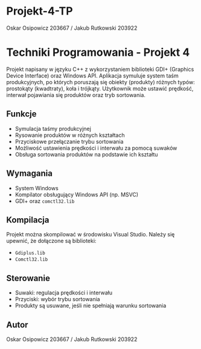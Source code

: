 # Projekt-4-TP
Oskar Osipowicz 203667 / Jakub Rutkowski 203922

# Techniki Programowania - Projekt 4

Projekt napisany w języku C++ z wykorzystaniem biblioteki GDI+ (Graphics Device Interface) oraz Windows API. Aplikacja symuluje system taśm produkcyjnych, po których poruszają się obiekty (produkty) różnych typów: prostokąty (kwadtraty), koła i trójkąty. Użytkownik może ustawić prędkość, interwał pojawiania się produktów oraz tryb sortowania.

## Funkcje

- Symulacja taśmy produkcyjnej
- Rysowanie produktów w różnych kształtach
- Przyciskowe przełączanie trybu sortowania
- Możliwość ustawienia prędkości i interwału za pomocą suwaków
- Obsługa sortowania produktów na podstawie ich kształtu

## Wymagania

- System Windows
- Kompilator obsługujący Windows API (np. MSVC)
- GDI+ oraz `comctl32.lib`

## Kompilacja

Projekt można skompilować w środowisku Visual Studio. Należy się upewnić, że dołączone są biblioteki:
- `Gdiplus.lib`
- `Comctl32.lib`

## Sterowanie

- Suwaki: regulacja prędkości i interwału
- Przyciski: wybór trybu sortowania
- Produkty są usuwane, jeśli nie spełniają warunku sortowania

## Autor

Oskar Osipowicz 203667 / Jakub Rutkowski 203922
